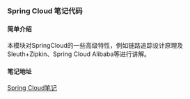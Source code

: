 ### Spring Cloud 笔记代码

#### 简单介绍

本模块对SpringCloud的一些高级特性，例如链路追踪设计原理及Sleuth+Zipkin、Spring Cloud Alibaba等进行讲解。

#### 笔记地址

[Spring Cloud笔记](https://blog.csdn.net/LaneDu/article/details/118298737)

